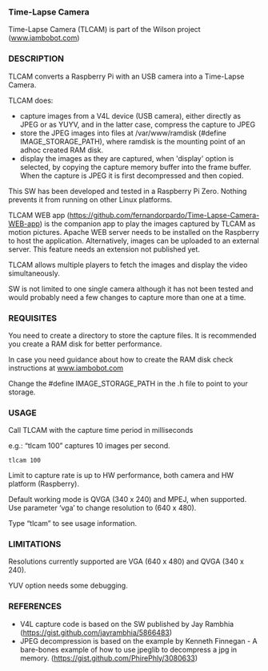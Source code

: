 ### Time-Lapse Camera

Time-Lapse Camera (TLCAM) is part of the Wilson project (www.iambobot.com)

### DESCRIPTION

TLCAM converts a Raspberry Pi with an USB camera into a Time-Lapse Camera.

TLCAM does:
- capture images from a V4L device (USB camera), either directly as JPEG or as YUYV, and in the latter case, compress the capture to JPEG
- store the JPEG images into files at /var/www/ramdisk (#define IMAGE_STORAGE_PATH), where ramdisk is the mounting point of an adhoc created RAM disk.
- display the images as they are captured, when 'display' option is selected, by copying the capture memory buffer into the frame buffer. When the capture is JPEG it is first decompressed and then copied.

This SW has been developed and tested in a Raspberry Pi Zero. Nothing prevents it from running on other Linux platforms. 

TLCAM WEB app (https://github.com/fernandorpardo/Time-Lapse-Camera-WEB-app) is the companion app to play the images captured by TLCAM as motion pictures. Apache WEB server needs to be installed on the Raspberry to host the application. Alternatively, images can be uploaded to an external server. This feature needs an extension not published yet.

TLCAM allows multiple players to fetch the images and display the video simultaneously.

SW is not limited to one single camera although it has not been tested and would probably need a few changes to capture more than one at a time.


### REQUISITES
You need to create a directory to store the capture files. It is recommended you create a RAM disk for better performance.

In case you need guidance about how to create the RAM disk check instructions at www.iambobot.com

Change the #define IMAGE_STORAGE_PATH in the .h file to point to your storage.


### USAGE
Call TLCAM with the capture time period in milliseconds

e.g.: “tlcam 100” captures 10 images per second. 

```
tlcam 100
```
Limit to capture rate is up to HW performance, both camera and HW platform (Raspberry).

Default working mode is QVGA (340 x 240) and MPEJ, when supported. Use parameter ‘vga’ to change resolution to (640 x 480).

Type “tlcam” to see usage information. 

### LIMITATIONS
Resolutions currently supported are VGA (640 x 480) and QVGA (340 x 240).

YUV option needs some debugging.

### REFERENCES
- V4L capture code is based on the SW published by Jay Rambhia (https://gist.github.com/jayrambhia/5866483)
- JPEG decompression is based on the example by Kenneth Finnegan - A bare-bones example of how to use jpeglib to decompress a jpg in memory. (https://gist.github.com/PhirePhly/3080633)

